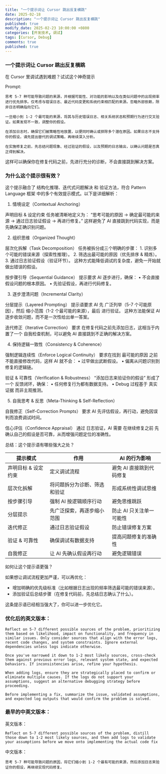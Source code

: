 ```yaml
---
title: "一个提示词让 Cursor 跳出反复横跳"
date: 2025-02-18
description: "一个提示词让 Cursor 跳出反复横跳"
published: true
modify_date: 2025-02-23 10:00:00 +0800
categories: [开发技术, 调试]
tags: [Cursor, Debug]
comments: true
published: true
---
```




### 一个提示词让 Cursor 跳出反复横跳
在 Cursor 里调试遇到难题？试试这个神奇提示 

Prompt:
```
思考 5-7 种可能导致问题的来源，并根据可能性、对功能的影响以及在类似问题中的出现频率进行优先排序。仅考虑与错误日志、最近代码变更和系统约束相匹配的来源。忽略外部依赖，除非日志明确指向它们。

一旦缩小到 1-2 个最可能的来源，将其与历史错误日志、相关系统状态和预期行为进行交叉验证。如果发现不一致，调整你的假设。

在添加日志时，确保它们被策略性地放置，以便同时确认或排除多个潜在原因。如果日志不支持你的假设，请先提出替代的调试策略，再继续深入分析。

在实施修复之前，先总结问题现象、经过验证的假设，以及预期的日志输出，以确认问题是否真正得到解决。
```

这样可以确保你在修复代码之前，先进行充分的诊断，不会直接跳到解决方案。



### 为什么这个提示很有效？

这个提示融合了 结构化推理、迭代式问题解决 和 验证方法，符合 Pattern Language 框架 中的多个有效提示模式。以下是详细解析：

1. 情境设定（Contextual Anchoring）

 声明目标 & 设定约束
任务被清晰地定义为：
“思考可能的原因 → 确定最可能的来源 → 通过日志验证假设 → 再进行修复。”
这样避免了 AI 直接跳到代码实现，而是先确保正确识别问题。

2. 组织思维（Organized Thought）

层次化拆解（Task Decomposition）
任务被拆分成三个明确的步骤：
	1.	识别多个可能的错误来源（探索性推理）。
	2.	筛选出最可能的原因（优先排序 & 精炼）。
	3.	通过日志验证假设（验证环节）。
这种方式能降低调试的复杂度，避免一开始就做出错误的假设。

按步骤引导（Sequential Guidance）
提示要求 AI 逐步进行，确保：
	•	不会直接假设问题的根本原因。
	•	先验证假设，再进行代码修复。

3. 逐步澄清问题（Incremental Clarity）

 分层提示（Layered Prompting）
提示语要求 AI 先 广泛列举（5-7 个可能原因），然后 缩小范围（1-2 个最可能的来源），最后 进行验证。
这种方法能保证 AI 逐步收敛问题，而不是一次性给出单一答案。

迭代修正（Iterative Correction）
要求 在修复代码之前先添加日志，这相当于内置了一个 自我检查机制，可以避免 AI 直接跳到不正确的解决方案。

4. 保持逻辑一致性（Consistency & Coherence）

 强制逻辑连续性（Enforce Logical Continuity）
要求在找到 最可能的原因 之前 不能直接修改代码，这样 AI 就不会：
	•	过早做出武断假设。
	•	偏离从问题识别到修复的逻辑链。

验证 & 可靠性（Verification & Robustness）
“添加日志来验证你的假设” 形成了一个 反馈闭环，确保：
	•	任何修复行为都有数据支持。
	•	Debug 过程基于 真实证据 而非主观推测。

5. 自我思考 & 反思（Meta-Thinking & Self-Reflection）

 自我修正（Self-Correction Prompts）
要求 AI 先评估假设，再行动，避免因误判而浪费调试时间。

 信心评估（Confidence Appraisal）
通过 日志验证，AI 需要 在继续修复之前 先确认自己的假设是否可靠，从而增强问题定位的准确性。

总结：这个提示语有哪些强大之处？

|提示模式|作用|AI 的行为影响|
|---|---|---|
|声明目标 & 设定约束|定义调试流程|避免 AI 直接跳到代码修复|
|层次化拆解|将问题拆分为诊断、筛选和验证|形成系统性调试思维|
|按步骤引导|强制 AI 按逻辑顺序行动|避免思维跳跃|
|分层提示|先广泛探索，再逐步缩小范围|防止 AI 只关注单一可能性|
|迭代修正|通过日志验证假设|防止错误修复方案|
|验证 & 可靠性|确保调试有数据支持|提高问题修复的准确性|
|自我修正|让 AI 先确认假设再行动|避免逻辑错误|

如何让这个提示语更强？

如果想让调试流程更加严谨，可以再优化：

* 增加明确的优先级标准（比如根据日志出现的频率筛选最可能的错误来源）。
* 添加验证后总结步骤（在修复代码前，先总结日志确认了什么）。

这条提示语已经相当强大了，你可以进一步优化它。


### 优化后的英文版本：

```
Reflect on 5-7 different possible sources of the problem, prioritizing them based on likelihood, impact on functionality, and frequency in similar issues. Only consider sources that align with the error logs, recent code changes, and system constraints. Ignore external dependencies unless logs indicate otherwise.

Once you've narrowed it down to 1-2 most likely sources, cross-check them against previous error logs, relevant system state, and expected behaviors. If inconsistencies arise, refine your hypothesis.

When adding logs, ensure they are strategically placed to confirm or eliminate multiple causes. If the logs do not support your assumptions, suggest an alternative debugging strategy before proceeding.

Before implementing a fix, summarize the issue, validated assumptions, and expected log outputs that would confirm the problem is solved.
```


### 最早的中英文版本：

英文版本：
```
Reflect on 5-7 different possible sources of the problem, distill those down to 1-2 most likely sources, and then add logs to validate your assumptions before we move onto implementing the actual code fix
```


中文版本：
```
思考 5-7 种可能导致问题的原因，将它们缩小到 1-2 个最有可能的来源，然后添加日志来验证你的假设，再继续实现代码修复。
```






